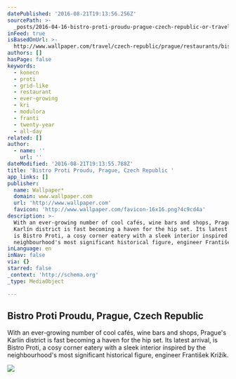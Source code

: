 ```yaml
---
datePublished: '2016-08-21T19:13:56.256Z'
sourcePath: >-
  _posts/2016-04-16-bistro-proti-proudu-prague-czech-republic-or-travel-or-wallp.md
inFeed: true
isBasedOnUrl: >-
  http://www.wallpaper.com/travel/czech-republic/prague/restaurants/bistro-proti-proudu
authors: []
hasPage: false
keywords:
  - konecn
  - proti
  - grid-like
  - restaurant
  - ever-growing
  - kri
  - modulora
  - franti
  - twenty-year
  - all-day
related: []
author:
  - name: ''
    url: ''
dateModified: '2016-08-21T19:13:55.788Z'
title: 'Bistro Proti Proudu, Prague, Czech Republic '
app_links: []
publisher:
  name: Wallpaper*
  domain: www.wallpaper.com
  url: 'http://www.wallpaper.com'
  favicon: 'http://www.wallpaper.com/favicon-16x16.png?4c9cd4a'
description: >-
  With an ever-growing number of cool cafés, wine bars and shops, Prague's
  Karlín district is fast becoming a haven for the hip set. Its latest arrival,
  is Bistro Proti, a cosy corner eatery with a sleek interior inspired by the
  neighbourhood's most significant historical figure, engineer František Križík.
inLanguage: en
inNav: false
via: {}
starred: false
_context: 'http://schema.org'
_type: MediaObject

---
```

<article style=""><h1>Bistro Proti Proudu, Prague, Czech Republic </h1><p>With an ever-growing number of cool cafés, wine bars and shops, Prague's Karlín district is fast becoming a haven for the hip set. Its latest arrival, is Bistro Proti, a cosy corner eatery with a sleek interior inspired by the neighbourhood's most significant historical figure, engineer František Križík.</p><img src="https://s3-us-west-2.amazonaws.com/the-grid-img/p/b1fd22919c3e43a0e413c38e19bb8ca598161339.jpg" /></article>